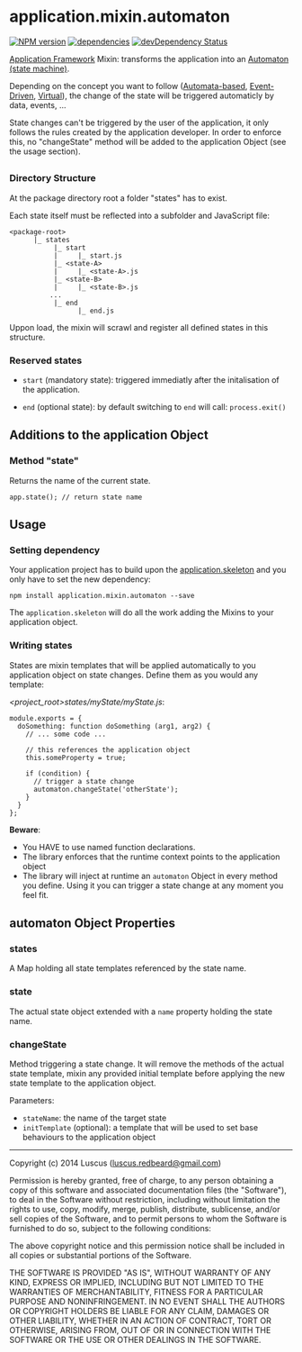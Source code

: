 # application.mixin.automaton
[![NPM version](https://badge.fury.io/js/application.mixin.automaton.svg)](http://badge.fury.io/js/application.mixin.automaton)
[![dependencies](https://david-dm.org/luscus/application.mixin.automaton.svg)](https://david-dm.org/luscus/application.mixin.automaton)
[![devDependency Status](https://david-dm.org/luscus/application.mixin.automaton/dev-status.svg?theme=shields.io)](https://david-dm.org/luscus/application.mixin.automaton#info=devDependencies)

[Application Framework](https://github.com/luscus/application.skeleton) Mixin: transforms the application into an [Automaton (state machine)](http://en.wikipedia.org/wiki/Automata_theory).

Depending on the concept you want to follow ([Automata-based](http://en.wikipedia.org/wiki/Automata-based_programming), [Event-Driven](http://en.wikipedia.org/wiki/Event-driven_finite-state_machine), [Virtual](http://en.wikipedia.org/wiki/Virtual_finite-state_machine)),
the change of the state will be triggered automaticly by data, events, ...

State changes can't be triggered by the user of the application, it only follows the rules created by the application developer.
In order to enforce this, no "changeState" method will be added to the application Object (see the usage section).


##
### Directory Structure

At the package directory root a folder "states" has to exist.

Each state itself must be reflected into a subfolder and JavaScript file:

    <package-root>
          |_ states
               |_ start
               |     |_ start.js
               |_ <state-A>
               |     |_ <state-A>.js
               |_ <state-B>
               |     |_ <state-B>.js
              ...
               |_ end
                     |_ end.js

Uppon load, the mixin will scrawl and register all defined states in this structure.

### Reserved states

- `start` (mandatory state): triggered immediatly after the initalisation of the application.

- `end` (optional state): by default switching to `end` will call: `process.exit()`


## Additions to the application Object

### Method "state"

Returns the name of the current state.

    app.state(); // return state name


## Usage

### Setting dependency

Your application project has to build upon the [application.skeleton](https://github.com/luscus/application.skeleton) and you only have to set the new dependency:

    npm install application.mixin.automaton --save

The `application.skeleton` will do all the work adding the Mixins to your application object.

### Writing states

States are mixin templates that will be applied automatically to you application object on state changes.
Define them as you would any template:

*<project_root>states/myState/myState.js*:

    module.exports = {
      doSomething: function doSomething (arg1, arg2) {
        // ... some code ...

        // this references the application object
        this.someProperty = true;

        if (condition) {
          // trigger a state change
          automaton.changeState('otherState');
        }
      }
    };

**Beware**:

- You HAVE to use named function declarations.
- The library enforces that the runtime context points to the application object
- The library will inject at runtime an `automaton` Object in every method you define. Using it you can trigger a state change at any moment you feel fit.

## automaton Object Properties

### states

A Map holding all state templates referenced by the state name.

### state

The actual state object extended with a `name` property holding the state name.

### changeState

Method triggering a state change. It will remove the methods of the actual state template,
mixin any provided initial template before applying the new state template to the application object.

Parameters:

- `stateName`: the name of the target state
- `initTemplate` (optional): a template that will be used to set base behaviours to the application object


--------------
Copyright (c) 2014 Luscus (luscus.redbeard@gmail.com)

Permission is hereby granted, free of charge, to any person obtaining a copy of this software and associated documentation files (the "Software"), to deal in the Software without restriction, including without limitation the rights to use, copy, modify, merge, publish, distribute, sublicense, and/or sell copies of the Software, and to permit persons to whom the Software is furnished to do so, subject to the following conditions:

The above copyright notice and this permission notice shall be included in all copies or substantial portions of the Software.

THE SOFTWARE IS PROVIDED "AS IS", WITHOUT WARRANTY OF ANY KIND, EXPRESS OR IMPLIED, INCLUDING BUT NOT LIMITED TO THE WARRANTIES OF MERCHANTABILITY, FITNESS FOR A PARTICULAR PURPOSE AND NONINFRINGEMENT. IN NO EVENT SHALL THE AUTHORS OR COPYRIGHT HOLDERS BE LIABLE FOR ANY CLAIM, DAMAGES OR OTHER LIABILITY, WHETHER IN AN ACTION OF CONTRACT, TORT OR OTHERWISE, ARISING FROM, OUT OF OR IN CONNECTION WITH THE SOFTWARE OR THE USE OR OTHER DEALINGS IN THE SOFTWARE.
